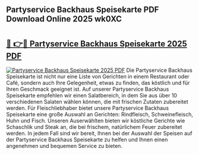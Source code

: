 ## Partyservice Backhaus Speisekarte PDF Download Online 2025 wk0XC

# <h2><a href="http://gc5tj4x.nevu.top/?p=Partyservice+Backhaus+Speisekarte">🔗 👉🔴 Partyservice Backhaus Speisekarte 2025 PDF</a></h2>

[![Partyservice Backhaus Speisekarte 2025 PDF](https://i.imgur.com/dBaPXMq.png)](http://gc5tj4x.nevu.top/?p=Partyservice+Backhaus+Speisekarte)
Die Partyservice Backhaus Speisekarte ist nicht nur eine Liste von Gerichten in einem Restaurant oder Café, sondern auch Ihre Gelegenheit, etwas zu finden, das köstlich und für Ihren Geschmack geeignet ist. Auf unserer Partyservice Backhaus Speisekarte empfehlen wir einen Salatbereich, in dem Sie aus über 10 verschiedenen Salaten wählen können, die mit frischen Zutaten zubereitet werden. Für Fleischliebhaber bietet unsere Partyservice Backhaus Speisekarte eine große Auswahl an Gerichten: Rindfleisch, Schweinefleisch, Huhn und Fisch. Unseren Auserwählten bieten wir köstliche Gerichte wie Schaschlik und Steak an, die bei frischem, natürlichem Feuer zubereitet werden. In jedem Fall sind wir bereit, Ihnen bei der Auswahl der Speisen auf der Partyservice Backhaus Speisekarte zu helfen und Ihnen einen angenehmen und bequemen Service zu bieten.
